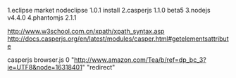 1.eclipse market nodeclipse 1.0.1 install
2.casperjs 1.1.0 beta5
3.nodejs v4.4.0
4.phantomjs 2.1.1

http://www.w3school.com.cn/xpath/xpath_syntax.asp
http://docs.casperjs.org/en/latest/modules/casper.html#getelementsattribute

casperjs browser.js 0 "http://www.amazon.com/Tea/b/ref=dp_bc_3?ie=UTF8&node=16318401" "redirect"